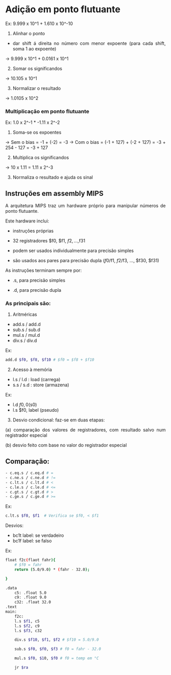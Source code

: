 # Adição em ponto flutuante

<div style="text-align:justify">

Ex: 9.999 x 10^1 + 1.610 x 10^-10

1) Alinhar o ponto 
- dar shift á direita no número com menor expoente (para cada shift, soma 1 ao expoente)

-> 9.999 x 10^1 + 0.0161 x 10^1

2) Somar os significandos 

-> 10.105 x 10^1

3) Normalizar o resultado

-> 1.0105 x 10^2

### Multiplicação em ponto flutuante

Ex: 1.0 x 2^-1 * -1.11 x 2^-2

1) Soma-se os expoentes

-> Sem o bias = -1 + (-2) = -3
-> Com o bias = (-1 + 127) + (-2 + 127) = -3 + 254 - 127 = -3 + 127

2) Multiplica os significandos

-> 10 x 1.11 = 1.11 x 2^-3

3) Normaliza o resultado e ajuda os sinal
</div>

## Instruções em assembly MIPS

<div style="text-align:justify">
A arquitetura MIPS traz um hardware próprio para manipular números de ponto flutuante.

Este hardware inclui:

- instruções próprias
- 32 registradores $f0, $f1, $f2, ... ,$f31

- podem ser usados individualmente para precisão simples
- são usados aos pares para precisão dupla ($f0/$f1, $f2/$f3, ..., $f30, $f31)

As instruções terminam sempre por:

- .s, para precisão simples

- .d, para precisão dupla

### As principais são:

1) Aritméricas 

- add.s / add.d
- sub.s / sub.d
- mul.s / mul.d
- div.s / div.d

Ex: 

```Bash
add.d $f0, $f8, $f10 # $f0 = $f8 + $f10
```

2) Acesso à memória
- l.s / l.d : load (carrega)
- s.s / s.d : store (armazena)

Ex: 
- l.d $f0, 0($s0)
- l.s $f0, label (pseudo)

3) Desvio condicional: faz-se em duas etapas: 

(a) comparação dos valores de registradores, com resultado salvo num registrador especial

(b) desvio feito com base no valor do registrador especial

## Comparação:

```Bash
- c.eq.s / c.eq.d # =
- c.ne.s / c.ne.d # !=
- c.lt.s / c.lt.d # <
- c.le.s / c.le.d # <=
- c.gt.s / c.gt.d # >
- c.ge.s / c.ge.d # >=
```

Ex: 

```Bash
c.lt.s $f0, $f1  # Verifica se $f0, < $f1
```

Desvios:

- bc1t label: se verdadeiro
- bc1f label: se falso

Ex:

```Bash
float f2c(flaot fahr){
    # $f0 = fahr
    return (5.0/9.0) * (fahr - 32.0);

}
```

```Bash
.data
    c5: .float 5.0
    c9: .float 9.0  
    c32: .float 32.0
.text
main:
    f2c: 
    l.s $f1, c5
    l.s $f2, c9
    l.s $f3, c32

    div.s $f10, $f1, $f2 # $f10 = 5.0/9.0

    sub.s $f0, $f0, $f3 # f0 = fahr - 32.0

    mul.s $f0, $10, $f0 # f0 = temp em °C

    jr $ra
```
</div>
